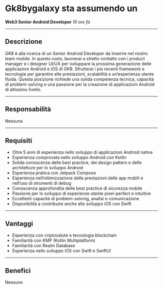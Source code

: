# Gk8bygalaxy sta assumendo un
**Web3 Senior Android Developer**
*10 ore fa*

---

## Descrizione
GK8 è alla ricerca di un Senior Android Developer da inserire nel nostro team mobile. In questo ruolo, lavorerai a stretto contatto con i product manager e i designer UI/UX per sviluppare la prossima generazione delle applicazioni Android e iOS di GK8.
Sfrutterai i più recenti framework e tecnologie per garantire alte prestazioni, scalabilità e un’esperienza utente fluida.
Questa posizione richiede una solida competenza tecnica, capacità di problem-solving e una passione per la creazione di applicazioni Android di altissimo livello.

---

## Responsabilità
Nessuna

---

## Requisiti
- Oltre 5 anni di esperienza nello sviluppo di applicazioni Android native
- Esperienza comprovata nello sviluppo Android con Kotlin
- Solida conoscenza delle best practice, dei design pattern e delle architetture per lo sviluppo Android
- Esperienza pratica con Jetpack Compose
- Esperienza nell’ottimizzazione delle prestazioni delle app mobili e nell’uso di strumenti di debug
- Conoscenza approfondita delle best practice di sicurezza mobile
- Passione per lo sviluppo di esperienze utente pixel-perfect e intuitive
- Eccellenti capacità di problem-solving, analisi e comunicazione
- Disponibilità a contribuire anche allo sviluppo iOS con Swift

---

## Vantaggi
- Esperienza con criptovalute e tecnologia blockchain
- Familiarità con KMP (Kotlin Multiplatform)
- Familiarità con Realm Database
- Esperienza nello sviluppo iOS con Swift e SwiftUI

---

## Benefici
Nessuno
